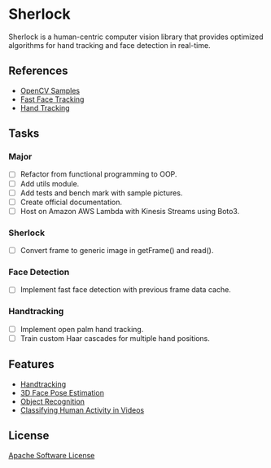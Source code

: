 # Sherlock

Sherlock is a human-centric computer vision library that provides optimized algorithms for hand tracking and face detection in real-time.

## References
* [OpenCV Samples](https://github.com/callaunchpad/OpenCV-Samples)
* [Fast Face Tracking](https://github.com/mc-jesus/face_detect_n_track)
* [Hand Tracking](https://simena86.github.io/blog/2013/08/12/hand-tracking-and-recognition-with-opencv/)

## Tasks
### Major
- [ ] Refactor from functional programming to OOP.
- [ ] Add utils module.
- [ ] Add tests and bench mark with sample pictures.
- [ ] Create official documentation.
- [ ] Host on Amazon AWS Lambda with Kinesis Streams using Boto3.

### Sherlock
- [ ] Convert frame to generic image in getFrame() and read().

### Face Detection
- [ ] Implement fast face detection with previous frame data cache.

### Handtracking
- [ ] Implement open palm hand tracking.
- [ ] Train custom Haar cascades for multiple hand positions.

## Features

* [Handtracking](http://www.callaunchpad.org)
* [3D Face Pose Estimation](http://www.callaunchpad.org)
* [Object Recognition](http://www.callaunchpad.org)
* [Classifying Human Activity in Videos](http://www.callaunchpad.org)

## License

[Apache Software License](https://github.com/callaunchpad/sherlock/blob/master/LICENSE)
